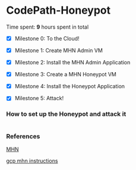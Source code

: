 # CodePath-Honeypot
Time spent: **9** hours spent in total

- [x]	Milestone 0: To the Cloud!

- [x]	Milestone 1: Create MHN Admin VM

- [x]   Milestone 2: Install the MHN Admin Application

- [x]   Milestone 3: Create a MHN Honeypot VM

- [x]   Milestone 4: Install the Honeypot Application

- [x]   Milestone 5: Attack!

### How to set up the Honeypot and attack it
<img src='Honeypot VM Setup and attack.gif' title='Honeypot' width='' alt='' />


### References

[MHN](https://github.com/threatstream/mhn#installing-server-tested-ubuntu-12043-x86_64-and-centos-67 "MHN")

[gcp mhn instructions](https://github.com/RedolentSun/gcloud-instructions-for-mhn)
